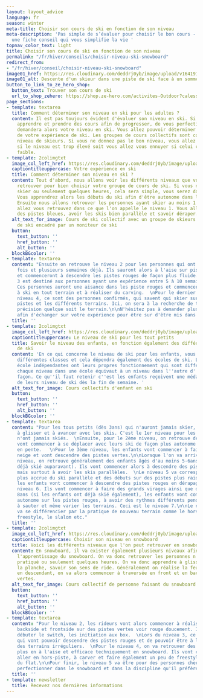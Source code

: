 ```yaml
---
layout: layout_advice
language: fr
season: winter
meta-title: Choisir son cours de ski en fonction de son niveau
meta-description: 'Pas simple de s’évaluer pour choisir le bon cours - Nous avons
  une fiche conseil qui vous simplifie la vie '
topnav_color_text: light
title: Choisir son cours de ski en fonction de son niveau
permalink: "/fr/hiver/conseils/choisir-niveau-ski-snowboard"
redirect_from:
- "/fr/hiver/conseil/choisir-niveau-ski-snowboard"
image01_href: https://res.cloudinary.com/deddrj0yb/image/upload/v1641910676/website/winter/daniel-frank-z971mh5y47c-unsplash_fwn0fu.jpg
image01_alt: Descente d'un skieur dans une piste de ski face à un sommet
button_to_link_to_ze_hero_shop:
  button_text: Trouver son cours de ski
  url_to_shop_zehero: https://shop.ze-hero.com/activites-Outdoor?calessonstype=all&catypegenderlistsummer=all&calessonsactivitytype=Ski&start-date=12%2F12%2F2021
page_sections:
- template: textarea
  title: Comment déterminer son niveau en ski pour les adultes ?
  content: Il est pas toujours évident d'évaluer son niveau en ski. Si vous désirez
    apprendre et prendre des cours afin de progresser, de vous perfectionner, on vous
    demandera alors votre niveau en ski. Vous allez pouvoir déterminer cela en fonction
    de votre expérience de ski. Les groupes de cours collectifs sont construit par
    niveau de skieurs. Si vous ne donnez pas le bon niveau, vous allez soit être difficulté
    si le niveau est trop élevé soit vous allez vous ennuyer si celui ci est trop
    faible.
- template: 2colimgtxt
  image_col_left_href: https://res.cloudinary.com/deddrj0yb/image/upload/v1641910676/website/winter/toa-heftiba-jonhlVow8Ac-unsplash_1_sjz3sg.jpg
  captiontitleuppercase: Votre expérience en ski
  title: Comment déterminer son niveau en ski ?
  content: Tout d'abord, nous allons voir les différents niveaux que vous pourrez
    retrouver pour bien choisir votre groupe de cours de ski. Si vous n'avez jamais
    skier ou seulement quelques heures, cela sera simple, vous serez dans les débutant.
    Vous apprendrez alors les débuts du ski afin d'être autonome dans les pistes vertes.
    Ensuite nous allons retrouver les personnes ayant skier au moins 1 semaine. Vous
    allez vous retrouvez dans ce que l'on appelle le niveau 1. Vous allez donc skier
    des pistes bleues, avoir les skis bien parallèle et savoir déraper.
  alt_text_for_image: Cours de ski collectif avec un groupe de skieurs sur une piste
    de ski encadré par un moniteur de ski
  button:
    text_button: ''
    href_button: ''
    alt_button: ''
  blockBGcolor: ''
- template: textarea
  content: "Ensuite on retrouve le niveau 2 pour les personnes qui ont skiés plusieurs
    fois et plusieurs semaines déjà. Ils sauront alors à l'aise sur pistes vertes
    et commenceront à descendre les pistes rouges de façon plus fluide.  \nLe niveau
    3 est destiné aux personnes ayant une expérience entre 5 à 10 semaines de ski.
    Ces personnes auront une aisance dans les piste rouges et commenceront à apprendre
    à ski en tout terrain et à réaliser du carving.  \nPour le dernier niveau, le
    niveau 4, ce sont des personnes confirmés, qui savent qui skier sur toutes les
    pistes et les différents terrains. Ici, on sera à la recherche de technique, de
    précision quelque soit le terrain.\n\nN'hésitez pas à demander plus d'information
    afin d'échanger sur votre expérience pour être sur d'être mis dans le bon groupe."
  title: ''
- template: 2colimgtxt
  image_col_left_href: https://res.cloudinary.com/deddrj0yb/image/upload/v1639492455/website/winter/maxwell-ingham-d3Lm40Dn9rA-unsplash_b6tuda.jpg
  captiontitleuppercase: Le niveau de ski pour les tout petits
  title: Savoir le niveau des enfants, en fonction également des différentes écoles
    de ski
  content: 'En ce qui concerne le niveau de ski pour les enfants, vous allez retrouver
    différentes classes et cela dépendra également des écoles de ski. L''ESF et les
    école indépendantes ont leurs propres fonctionnement qui sont différents. Mais
    chaque niveau dans une école équivaut à un niveau dans l''autre d''une certaine
    façon. Ce qu''il faut retenir c''est les enfants reçoivent une médaille en fonction
    de leurs niveau de ski dès la fin de semaine. '
  alt_text_for_image: Cours collectifs d'enfant en ski
  button:
    text_button: ''
    href_button: ''
    alt_button: ''
  blockBGcolor: ''
- template: textarea
  content: "Pour les tous petits (dès 3ans) qui n'auront jamais skier, ils vont apprendre
    à glisser et à avancer avec les skis. C'est le 1er niveau pour les enfants qui
    n'ont jamais skiés.  \nEnsuite, pour le 2ème niveau, on retrouve des enfants qui
    vont commencer à se déplacer avec leurs ski de façon plus autonome et à glisser
    en pente.   \nPour le 3ème niveau, les enfants vont commencer à faire du chasse
    neige et vont descendre des pistes vertes.\n\nLorsque l'on va arriver au 4ème
    niveau, on retrouve généralement des enfants âgés d'au moins 5-6ans (s'ils ont
    déjà skié auparavant). Ils vont commencer alors à descendre des pistes bleus,
    mais surtout à avoir les skis parallèles.  \nLe niveau 5 va correspondre à aisance
    plus accrue du ski parallèle et des débuts sur des pistes plus raide.  \nEnsuite,
    les enfants vont commencer à descendre des pistes rouges en dérapages lors du
    niveau 6. Ils vont commencer à faire des grands virages ainsi que des petits virages.\n\nDès
    8ans (si les enfants ont déjà skié également), les enfants vont commencer à être
    autonome sur les pistes rouges, à avoir des rythmes différents pendant leurs glisses,
    à sauter et même varier les terrains. Ceci est le niveau 7.\n\nLe niveau 8 à plus
    va se différencier par la pratique de nouveau terrain comme le hors-piste, le
    freestyle, le slalom etc."
  title: ''
- template: 2colimgtxt
  image_col_left_href: https://res.cloudinary.com/deddrj0yb/image/upload/v1641825160/website/winter/cristina-munteanu-qOFS-GJme60-unsplash_lzh1qe.jpg
  captiontitleuppercase: Choisir son niveau en snowboard
  title: Voici les différents niveaux que l'on peut retrouver en snowboard
  content: En snowboard, il va exister également plusieurs niveaux afin de scinder
    l'apprentissage du snowboard. On va donc retrouver les personnes n'ayant jamais
    pratiqué ou seulement quelques heures. On va donc apprendre à glisser droit sur
    la planche, savoir son sens de ride. Généralement on réalise la feuille morte
    en descendant, on va alors commencer à traversée en front et en back les pistes
    vertes.
  alt_text_for_image: Cours collectif de personne faisant du snowboard
  button:
    text_button: ''
    href_button: ''
    alt_button: ''
  blockBGcolor: ''
- template: textarea
  content: "Pour le niveau 2, les rideurs vont alors commencer à réaliser les virages
    backside et frontside sur des pistes vertes voir rouge doucement. Ils vont également
    débuter le switch, les initiation aux box.  \nLors du niveau 3, ce sont des personnes
    qui vont pouvoir descendre des pistes rouges et de pouvoir être à l'aise dans
    des terrains irréguliers.  \nPour le niveau 4, on va retrouver des personnes de
    plus en à l'aise et efficace techniquement en snowboard. Ils vont commencer à
    aller en hors-piste, à carver et faire également un peu de freestyle ainsi que
    du flat.\n\nPour finir, le niveau 5 va être pour des personnes cherchant à se
    perfectionner dans le snowboard et dans la discipline qu'il préfère faire."
  title: ''
- template: newsletter
  title: Recevez nos dernières informations
---
```

